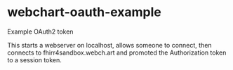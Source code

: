 # webchart-oauth-example
Example OAuth2 token

This starts a webserver on localhost, allows someone to connect, then connects to fhirr4sandbox.webch.art and promoted the Authorization token to a session token.
